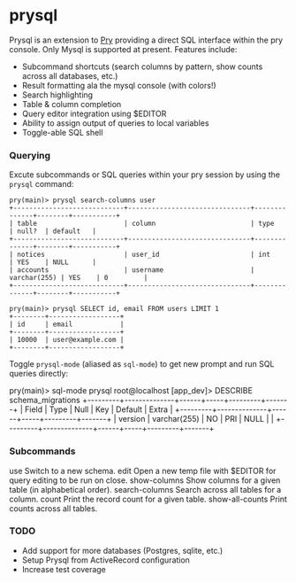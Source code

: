 prysql
======

Prysql is an extension to [Pry](http://github.com/pry/pry) providing a direct SQL interface within
the pry console. Only Mysql is supported at present. Features include:

* Subcommand shortcuts (search columns by pattern, show counts across all databases, etc.)
* Result formatting ala the mysql console (with colors!)
* Search highlighting
* Table & column completion
* Query editor integration using $EDITOR
* Ability to assign output of queries to local variables
* Toggle-able SQL shell

### Querying

Excute subcommands or SQL queries within your pry session by using
the `prysql` command:

    pry(main)> prysql search-columns user
    +----------------------------+-------------------------------+--------------+--------+-----------+
    | table                      | column                        | type         | null?  | default   |
    +----------------------------+-------------------------------+--------------+--------+-----------+
    | notices                    | user_id                       | int          | YES    | NULL      |
    | accounts                   | username                      | varchar(255) | YES    | 0         |
    +----------------------------+-------------------------------+--------------+--------+-----------+

    pry(main)> prysql SELECT id, email FROM users LIMIT 1
    +--------+------------------+
    | id     | email            |
    +--------+------------------+
    | 10000  | user@example.com |
    +--------+------------------+

Toggle `prysql-mode` (aliased as `sql-mode`) to get new prompt and run SQL queries directly:

  pry(main)> sql-mode
  prysql root@localhost [app_dev]> DESCRIBE schema_migrations
  +---------+--------------+------+-----+---------+-------+
  | Field   | Type         | Null | Key | Default | Extra |
  +---------+--------------+------+-----+---------+-------+
  | version | varchar(255) | NO   | PRI | NULL    |       |
  +---------+--------------+------+-----+---------+-------+

### Subcommands
  use              Switch to a new schema.
  edit             Open a new temp file with $EDITOR for query editing to be run on close.
  show-columns     Show columns for a given table (in alphabetical order).
  search-columns   Search across all tables for a column.
  count            Print the record count for a given table.
  show-all-counts  Print counts across all tables.

### TODO
* Add support for more databases (Postgres, sqlite, etc.)
* Setup Prysql from ActiveRecord configuration
* Increase test coverage
